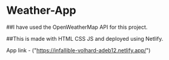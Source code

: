 # Weather-App

##I have used the OpenWeatherMap API for this project. 

##This is made with HTML CSS JS and deployed using Netlify.

App link - ("https://infallible-volhard-adeb12.netlify.app/")
